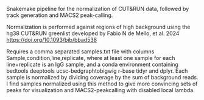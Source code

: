 Snakemake pipeline for the normalization of CUT&RUN data, followed by track generation and MACS2 peak-calling.

Normalization is performed against regions of high background using the hg38 CUT&RUN greenlist developed by Fabio N de Mello, et al. 2024 https://doi.org/10.1093/bib/bbad538

Requires a comma separated samples.txt file with columns Sample,condition,line,replicate, where at least one sample for each line+replicate is an IgG sample, and a conda environment containing bedtools deeptools ucsc-bedgraphtobigwig r-base tidyr and dplyr. Each sample is normalized by dividing coverage by the sum of background reads. I find samples normalized using this method to give more convincing sets of peaks for visualization and MACS2-peakcalling with disabled local lambda.   
